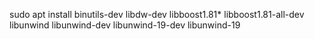 sudo apt install binutils-dev libdw-dev libboost1.81* libboost1.81-all-dev libunwind libunwind-dev libunwind-19-dev libunwind-19